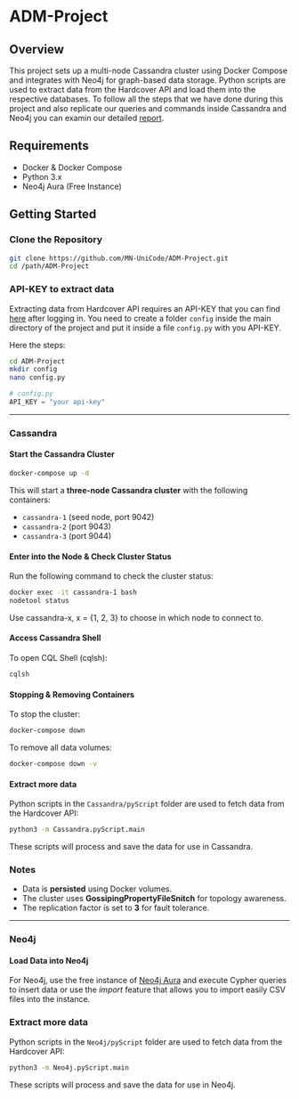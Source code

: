 # ADM-Project

## Overview
This project sets up a multi-node Cassandra cluster using Docker Compose and integrates with Neo4j for graph-based data storage. 
Python scripts are used to extract data from the Hardcover API and load them into the respective databases.
To follow all the steps that we have done during this project and also replicate our queries and commands inside Cassandra and Neo4j you can examin our detailed [report](./ADM_Project.pdf).

## Requirements
- Docker & Docker Compose
- Python 3.x
- Neo4j Aura (Free Instance)

## Getting Started

### Clone the Repository
```bash
git clone https://github.com/MN-UniCode/ADM-Project.git
cd /path/ADM-Project
```

### API-KEY to extract data
Extracting data from Hardcover API requires an API-KEY that you can find [here](https://hardcover.app/account/api) after logging in.
You need to create a folder `config` inside the main directory of the project and put it inside a file `config.py` with you API-KEY.

Here the steps:
```bash
cd ADM-Project
mkdir config
nano config.py
```

```python
# config.py
API_KEY = "your api-key"
```

---
### Cassandra

#### Start the Cassandra Cluster
```bash
docker-compose up -d
```
This will start a **three-node Cassandra cluster** with the following containers:
- `cassandra-1` (seed node, port 9042)
- `cassandra-2` (port 9043)
- `cassandra-3` (port 9044)

#### Enter into the Node & Check Cluster Status
Run the following command to check the cluster status:
```bash
docker exec -it cassandra-1 bash
nodetool status
```
Use cassandra-x, x = {1, 2, 3} to choose in which node to connect to.

#### Access Cassandra Shell
To open CQL Shell (cqlsh):
```bash
cqlsh
```

#### Stopping & Removing Containers
To stop the cluster:
```bash
docker-compose down
```

To remove all data volumes:
```bash
docker-compose down -v
```

#### Extract more data
Python scripts in the `Cassandra/pyScript` folder are used to fetch data from the Hardcover API:
```bash
python3 -m Cassandra.pyScript.main
```
These scripts will process and save the data for use in Cassandra.

### Notes
- Data is **persisted** using Docker volumes.
- The cluster uses **GossipingPropertyFileSnitch** for topology awareness.
- The replication factor is set to **3** for fault tolerance.

---
### Neo4j

#### Load Data into Neo4j
For Neo4j, use the free instance of [Neo4j Aura](https://neo4j.com/cloud/aura/) and execute Cypher queries to insert data or use the *import* feature that allows you to import easily CSV files into the instance.

### Extract more data
Python scripts in the `Neo4j/pyScript` folder are used to fetch data from the Hardcover API:
```bash
python3 -m Neo4j.pyScript.main
```
These scripts will process and save the data for use in Neo4j.
